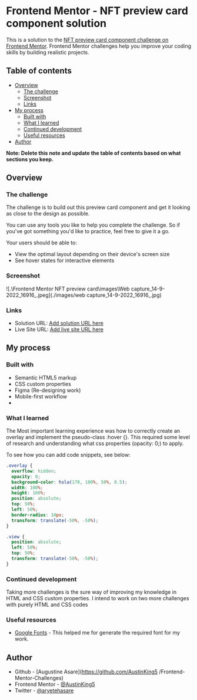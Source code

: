 # Frontend Mentor - NFT preview card component solution

This is a solution to the [NFT preview card component challenge on Frontend Mentor](https://www.frontendmentor.io/challenges/nft-preview-card-component-SbdUL_w0U). Frontend Mentor challenges help you improve your coding skills by building realistic projects.

## Table of contents

- [Overview](#overview)
  - [The challenge](#the-challenge)
  - [Screenshot](#screenshot)
  - [Links](#links)
- [My process](#my-process)
  - [Built with](#built-with)
  - [What I learned](#what-i-learned)
  - [Continued development](#continued-development)
  - [Useful resources](#useful-resources)
- [Author](#author)


**Note: Delete this note and update the table of contents based on what sections you keep.**

## Overview

### The challenge

The challenge is to build out this preview card component and get it looking as close to the design as possible.

You can use any tools you like to help you complete the challenge. So if you've got something you'd like to practice, feel free to give it a go.

Your users should be able to:

- View the optimal layout depending on their device's screen size
- See hover states for interactive elements

### Screenshot

![.\Frontend Mentor NFT preview card\images\Web capture_14-9-2022_16916_.jpeg](./images/web capture_14-9-2022_16916_.jpg)


### Links

- Solution URL: [Add solution URL here](https://your-solution-url.com)
- Live Site URL: [Add live site URL here](https://your-live-site-url.com)

## My process

### Built with

- Semantic HTML5 markup
- CSS custom properties
- Figma (Re-designing work)
- Mobile-first workflow
-


### What I learned

The Most important learning experience was how to correctly create an overlay and implement the pseudo-class :hover {}. This required some level of research and understanding what css properties (opacity: 0;) to apply.

To see how you can add code snippets, see below:

```css
.overlay {
  overflow: hidden;
  opacity: 0;
  background-color: hsla(178, 100%, 50%, 0.5);
  width: 100%;
  height: 100%;
  position: absolute;
  top: 50%;
  left: 50%;
  border-radius: 10px;
  transform: translate(-50%, -50%);
}

.view {
  position: absolute;
  left: 50%;
  top: 50%;
  transform: translate(-50%, -50%);
}
```

### Continued development

Taking more challenges is the sure way of improving my knowledge in HTML and CSS custom properties. I intend to work on two more challenges with purely HTML and CSS codes


### Useful resources

- [Google Fonts](https://fonts.google.com/specimen/Outfit?query=outfit) - This helped me for generate the required font for my work.

## Author

- Github - [Augustine Asare](<https://github.com/AustinKing5>
/Frontend-Mentor-Challenges)
- Frontend Mentor - [@AustinKing5](https://www.frontendmentor.io/profile/AustinKing5)
- Twitter - [@aryetehasare](https://www.twitter.com/aryetehasare)
